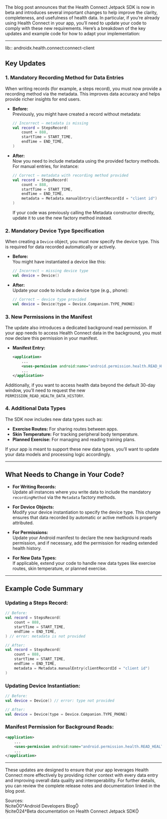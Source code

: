 The blog post announces that the Health Connect Jetpack SDK is now in beta and introduces several
important changes to help improve the clarity, completeness, and usefulness of health data. In
particular, if you’re already using Health Connect in your app, you’ll need to update your code to
comply with these new requirements. Here’s a breakdown of the key updates and example code for how
to adapt your implementation:

---
lib:: androidx.health.connect:connect-client

## Key Updates

### 1. Mandatory Recording Method for Data Entries

When writing records (for example, a steps record), you must now provide a recording method via the
metadata. This improves data accuracy and helps provide richer insights for end users.

- **Before:**  
  Previously, you might have created a record without metadata:
  ```kotlin
  // Incorrect – metadata is missing
  val record = StepsRecord(
      count = 888,
      startTime = START_TIME,
      endTime = END_TIME,
  )
  ```

- **After:**  
  Now you need to include metadata using the provided factory methods. For manual entries, for
  instance:
  ```kotlin
  // Correct – metadata with recording method provided
  val record = StepsRecord(
      count = 888,
      startTime = START_TIME,
      endTime = END_TIME,
      metadata = Metadata.manualEntry(clientRecordId = "client id")
  )
  ```
  If your code was previously calling the Metadata constructor directly, update it to use the new
  factory method instead.

### 2. Mandatory Device Type Specification

When creating a `Device` object, you must now specify the device type. This is required for data
recorded automatically or actively.

- **Before:**  
  You might have instantiated a device like this:
  ```kotlin
  // Incorrect – missing device type
  val device = Device()
  ```

- **After:**  
  Update your code to include a device type (e.g., phone):
  ```kotlin
  // Correct – device type provided
  val device = Device(type = Device.Companion.TYPE_PHONE)
  ```

### 3. New Permissions in the Manifest

The update also introduces a dedicated background read permission. If your app needs to access
Health Connect data in the background, you must now declare this permission in your manifest.

- **Manifest Entry:**
  ```xml
  <application>
      ...
      <uses-permission android:name="android.permission.health.READ_HEALTH_DATA_IN_BACKGROUND" />
      ...
  </application>
  ```

Additionally, if you want to access health data beyond the default 30-day window, you’ll need to
request the new `PERMISSION_READ_HEALTH_DATA_HISTORY`.

### 4. Additional Data Types

The SDK now includes new data types such as:

- **Exercise Routes:** For sharing routes between apps.
- **Skin Temperature:** For tracking peripheral body temperature.
- **Planned Exercise:** For managing and reading training plans.

If your app is meant to support these new data types, you’ll want to update your data models and
processing logic accordingly.

---

## What Needs to Change in Your Code?

- **For Writing Records:**  
  Update all instances where you write data to include the mandatory `recordingMethod` via the
  `Metadata` factory methods.

- **For Device Objects:**  
  Modify your device instantiation to specify the device type. This change ensures that data
  recorded by automatic or active methods is properly attributed.

- **For Permissions:**  
  Update your Android manifest to declare the new background reads permission, and if necessary, add
  the permission for reading extended health history.

- **For New Data Types:**  
  If applicable, extend your code to handle new data types like exercise routes, skin temperature,
  or planned exercise.

---

## Example Code Summary

### Updating a Steps Record:

```kotlin
// Before:
val record = StepsRecord(
    count = 888,
    startTime = START_TIME,
    endTime = END_TIME,
) // error: metadata is not provided

// After:
val record = StepsRecord(
    count = 888,
    startTime = START_TIME,
    endTime = END_TIME,
    metadata = Metadata.manualEntry(clientRecordId = "client id")
)
```

### Updating Device Instantiation:

```kotlin
// Before:
val device = Device() // error: type not provided

// After:
val device = Device(type = Device.Companion.TYPE_PHONE)
```

### Manifest Permission for Background Reads:

```xml
<application>
    ...
    <uses-permission android:name="android.permission.health.READ_HEALTH_DATA_IN_BACKGROUND" />
    ...
</application>
```

---

These updates are designed to ensure that your app leverages Health Connect more effectively by
providing richer context with every data entry and improving overall data quality and
interoperability. For further details, you can review the complete release notes and documentation
linked in the blog post.

Sources:  
cite0†Android Developers Blog  
cite24†Beta documentation on Health Connect Jetpack SDK